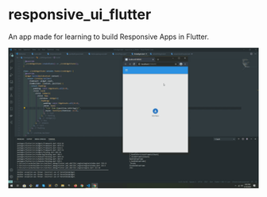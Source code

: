 # responsive_ui_flutter

An app made for learning to build Responsive Apps in Flutter.

![](FlutterResponsiveUI.gif)

